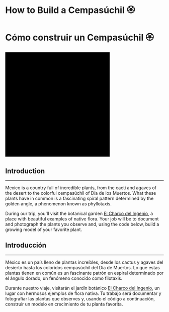 # **How to Build a Cempasúchil 🏵️**
# **Cómo construir un Cempasúchil 🏵️**  

![alt](https://github.com/DanChitwood/cempasuchil_espiral/blob/main/cempasuchil.gif)

## Introduction
---
Mexico is a country full of incredible plants, from the cacti and agaves of the desert to the colorful cempasúchil of Día de los Muertos. What these plants have in common is a fascinating spiral pattern determined by the golden angle, a phenomenon known as phyllotaxis.

During our trip, you'll visit the botanical garden [El Charco del Ingenio](https://elcharco.org.mx/), a place with beautiful examples of native flora. Your job will be to document and photograph the plants you observe and, using the code below, build a growing model of your favorite plant.


## Introducción
--- 
México es un país lleno de plantas increíbles, desde los cactus y agaves del desierto hasta los coloridos cempasúchil del Día de Muertos. Lo que estas plantas tienen en común es un fascinante patrón en espiral determinado por el ángulo dorado, un fenómeno conocido como filotaxis.

Durante nuestro viaje, visitarán el jardín botánico [El Charco del Ingenio](https://elcharco.org.mx/), un lugar con hermosos ejemplos de flora nativa. Tu trabajo será documentar y fotografiar las plantas que observes y, usando el código a continuación, construir un modelo en crecimiento de tu planta favorita.
